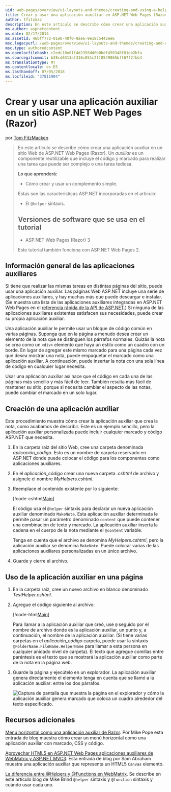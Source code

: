 ```yaml
---
uid: web-pages/overview/ui-layouts-and-themes/creating-and-using-a-helper-in-an-aspnet-web-pages-site
title: Crear y usar una aplicación auxiliar en ASP.NET Web Pages (Razor) sitio | Microsoft Docs
author: tfitzmac
description: En este artículo se describe cómo crear una aplicación auxiliar en un sitio Web de ASP.NET Web Pages (Razor). Una aplicación auxiliar es un componente reutilizable que incluye el código y el marcado para rendimiento...
ms.author: aspnetcontent
ms.date: 02/17/2014
ms.assetid: 46bff772-01e0-40f0-9ae6-9e18c5442ee6
msc.legacyurl: /web-pages/overview/ui-layouts-and-themes/creating-and-using-a-helper-in-an-aspnet-web-pages-site
msc.type: authoredcontent
ms.openlocfilehash: c2edc10e01f4d2358dd0b0bdf450348f01eb2bfa
ms.sourcegitcommit: b28cd0313af316c051c2ff8549865bff67f2fbb4
ms.translationtype: MT
ms.contentlocale: es-ES
ms.lasthandoff: 07/05/2018
ms.locfileid: "37811904"
---
```

<a name="creating-and-using-a-helper-in-an-aspnet-web-pages-razor-site"></a>Crear y usar una aplicación auxiliar en un sitio ASP.NET Web Pages (Razor)
====================
por [Tom FitzMacken](https://github.com/tfitzmac)

> En este artículo se describe cómo crear una aplicación auxiliar en un sitio Web de ASP.NET Web Pages (Razor). Un *auxiliar* es un componente reutilizable que incluye el código y marcado para realizar una tarea que puede ser complejo o una tarea tediosa.
> 
> **Lo que aprenderá:** 
> 
> - Cómo crear y usar un complemento simple.
> 
> Estas son las características ASP.NET incorporadas en el artículo:
> 
> - El `@helper` sintaxis.
>   
> 
> ## <a name="software-versions-used-in-the-tutorial"></a>Versiones de software que se usa en el tutorial
> 
> 
> - ASP.NET Web Pages (Razor) 3
>   
> 
> Este tutorial también funciona con ASP.NET Web Pages 2.


## <a name="overview-of-helpers"></a>Información general de las aplicaciones auxiliares

Si tiene que realizar las mismas tareas en distintas páginas del sitio, puede usar una aplicación auxiliar. Las páginas Web ASP.NET incluye una serie de aplicaciones auxiliares, y hay muchas más que puede descargar e instalar. (Se muestra una lista de las aplicaciones auxiliares integradas en ASP.NET Web Pages en el [referencia rápida de la API de ASP.NET](https://go.microsoft.com/fwlink/?LinkId=202907).) Si ninguna de las aplicaciones auxiliares existentes satisfacen sus necesidades, puede crear su propia aplicación auxiliar.

Una aplicación auxiliar le permite usar un bloque de código común en varias páginas. Suponga que en la página a menudo desea crear un elemento de la nota que se distinguen los párrafos normales. Quizás la nota se crea como un `<div>` elemento que haya un estilo como un cuadro con un borde. En lugar de agregar este mismo marcado para una página cada vez que desea mostrar una nota, puede empaquetar el marcado como una aplicación auxiliar. A continuación, puede insertar la nota con una sola línea de código en cualquier lugar necesita.

Usar una aplicación auxiliar así hace que el código en cada una de las páginas más sencillo y más fácil de leer. También resulta más fácil de mantener su sitio, porque si necesita cambiar el aspecto de las notas, puede cambiar el marcado en un solo lugar.

## <a name="creating-a-helper"></a>Creación de una aplicación auxiliar

Este procedimiento muestra cómo crear la aplicación auxiliar que crea la nota, como acabamos de describir. Este es un ejemplo sencillo, pero la aplicación auxiliar personalizada puede incluir cualquier marcado y código ASP.NET que necesita.

1. En la carpeta raíz del sitio Web, cree una carpeta denominada *aplicación\_código*. Esto es un nombre de carpeta reservado en ASP.NET donde puede colocar el código para los componentes como aplicaciones auxiliares.
2. En el *aplicación\_código* crear una nueva carpeta *.cshtml* de archivo y asígnele el nombre *MyHelpers.cshtml*.
3. Reemplace el contenido existente por lo siguiente:

    [!code-cshtml[Main](creating-and-using-a-helper-in-an-aspnet-web-pages-site/samples/sample1.cshtml)]

    El código usa el `@helper` sintaxis para declarar un nueva aplicación auxiliar denominado `MakeNote`. Esta aplicación auxiliar determinada le permite pasar un parámetro denominado `content` que puede contener una combinación de texto y marcado. La aplicación auxiliar inserta la cadena en el cuerpo de la nota mediante el `@content` variable.

    Tenga en cuenta que el archivo se denomina *MyHelpers.cshtml*, pero la aplicación auxiliar se denomina `MakeNote`. Puede colocar varias de las aplicaciones auxiliares personalizadas en un único archivo.
4. Guarde y cierre el archivo.

## <a name="using-the-helper-in-a-page"></a>Uso de la aplicación auxiliar en una página

1. En la carpeta raíz, cree un nuevo archivo en blanco denominado *TestHelper.cshtml*.
2. Agregue el código siguiente al archivo:

    [!code-html[Main](creating-and-using-a-helper-in-an-aspnet-web-pages-site/samples/sample2.html)]

    Para llamar a la aplicación auxiliar que creó, use `@` seguido por el nombre de archivo donde es la aplicación auxiliar, un punto y, a continuación, el nombre de la aplicación auxiliar. (Si tiene varias carpetas en el *aplicación\_código* carpeta, puede usar la sintaxis `@FolderName.FileName.HelperName` para llamar a esta persona en cualquier anidado nivel de carpeta). El texto que agregue comillas entre paréntesis es el texto que se mostrará la aplicación auxiliar como parte de la nota en la página web.
3. Guarde la página y ejecútelo en un explorador. La aplicación auxiliar genera directamente el elemento tenga en cuenta que se llamó a la aplicación auxiliar: entre los dos párrafos.

    ![Captura de pantalla que muestra la página en el explorador y cómo la aplicación auxiliar genera marcado que coloca un cuadro alrededor del texto especificado.](creating-and-using-a-helper-in-an-aspnet-web-pages-site/_static/image1.jpg)

## <a name="additional-resources"></a>Recursos adicionales


[Menú horizontal como una aplicación auxiliar de Razor](http://mikepope.com/blog/DisplayBlog.aspx?permalink=2341). Por Mike Pope esta entrada de blog muestra cómo crear un menú horizontal como una aplicación auxiliar con marcado, CSS y código.

[Aprovechar HTML5 en ASP.NET Web Pages aplicaciones auxiliares de WebMatrix y ASP.NET MVC3](http://geekswithblogs.net/wildturtle/archive/2010/11/08/html5-in-asp.net-web-pages-helpers-for-webmatrix-and_aspnet_mvc3.aspx). Esta entrada de blog por Sam Abraham muestra una aplicación auxiliar que representa un HTML5 `Canvas` elemento.

[La diferencia entre @Helpers y @Functions en WebMatrix](http://www.mikesdotnetting.com/Article/173/The-Difference-Between-@Helpers-and-@Functions-In-WebMatrix). Se describe en este artículo blog de Mike Brind `@helper` sintaxis y `@function` sintaxis y cuándo usar cada uno.
